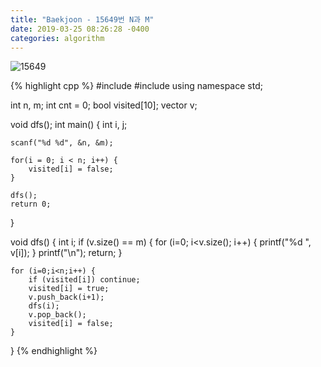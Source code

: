 ```yaml
---
title: "Baekjoon - 15649번 N과 M"
date: 2019-03-25 08:26:28 -0400
categories: algorithm
---
```



![15649](https://user-images.githubusercontent.com/49894861/64657508-c4843300-d46e-11e9-8771-599a480ffcca.png)



{% highlight cpp %}
#include <cstdio>
#include <vector>
using namespace std;

int n, m;
int cnt = 0;
bool visited[10];
vector<int> v;

void dfs();
int main() {
	int i, j;
	
	scanf("%d %d", &n, &m);
	
	for(i = 0; i < n; i++) {
		visited[i] = false;
	}
	
	dfs();
	return 0;
}

void dfs() {
	int i;
	if (v.size() == m) {
		for (i=0; i<v.size(); i++) {
			printf("%d ", v[i]);
		}
		printf("\n");
		return;
	}
	
	for (i=0;i<n;i++) {
		if (visited[i]) continue;
		visited[i] = true;
		v.push_back(i+1);
		dfs(i);
		v.pop_back();
		visited[i] = false;
	}
}
{% endhighlight %}
